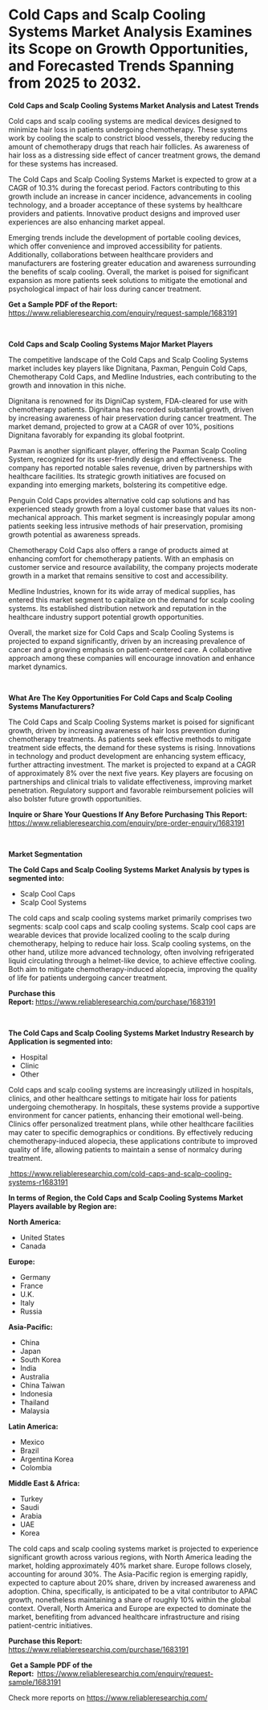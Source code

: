 <p><h1>Cold Caps and Scalp Cooling Systems Market Analysis Examines its Scope on Growth Opportunities, and Forecasted Trends Spanning from 2025 to 2032.</h1></p><p><strong>Cold Caps and Scalp Cooling Systems Market Analysis and Latest Trends</strong></p>
<p><p>Cold caps and scalp cooling systems are medical devices designed to minimize hair loss in patients undergoing chemotherapy. These systems work by cooling the scalp to constrict blood vessels, thereby reducing the amount of chemotherapy drugs that reach hair follicles. As awareness of hair loss as a distressing side effect of cancer treatment grows, the demand for these systems has increased.</p><p>The Cold Caps and Scalp Cooling Systems Market is expected to grow at a CAGR of 10.3% during the forecast period. Factors contributing to this growth include an increase in cancer incidence, advancements in cooling technology, and a broader acceptance of these systems by healthcare providers and patients. Innovative product designs and improved user experiences are also enhancing market appeal. </p><p>Emerging trends include the development of portable cooling devices, which offer convenience and improved accessibility for patients. Additionally, collaborations between healthcare providers and manufacturers are fostering greater education and awareness surrounding the benefits of scalp cooling. Overall, the market is poised for significant expansion as more patients seek solutions to mitigate the emotional and psychological impact of hair loss during cancer treatment.</p></p>
<p><strong>Get a Sample PDF of the Report:&nbsp;</strong> <a href="https://www.reliableresearchiq.com/enquiry/request-sample/1683191?utm_campaign=2463&utm_medium=2&utm_source=Github&utm_content=ia&utm_term=26032025&utm_id=cold-caps-and-scalp-cooling-systems">https://www.reliableresearchiq.com/enquiry/request-sample/1683191</a></p>
<p>&nbsp;</p>
<p><strong>Cold Caps and Scalp Cooling Systems Major Market Players</strong></p>
<p><p>The competitive landscape of the Cold Caps and Scalp Cooling Systems market includes key players like Dignitana, Paxman, Penguin Cold Caps, Chemotherapy Cold Caps, and Medline Industries, each contributing to the growth and innovation in this niche.</p><p>Dignitana is renowned for its DigniCap system, FDA-cleared for use with chemotherapy patients. Dignitana has recorded substantial growth, driven by increasing awareness of hair preservation during cancer treatment. The market demand, projected to grow at a CAGR of over 10%, positions Dignitana favorably for expanding its global footprint.</p><p>Paxman is another significant player, offering the Paxman Scalp Cooling System, recognized for its user-friendly design and effectiveness. The company has reported notable sales revenue, driven by partnerships with healthcare facilities. Its strategic growth initiatives are focused on expanding into emerging markets, bolstering its competitive edge.</p><p>Penguin Cold Caps provides alternative cold cap solutions and has experienced steady growth from a loyal customer base that values its non-mechanical approach. This market segment is increasingly popular among patients seeking less intrusive methods of hair preservation, promising growth potential as awareness spreads.</p><p>Chemotherapy Cold Caps also offers a range of products aimed at enhancing comfort for chemotherapy patients. With an emphasis on customer service and resource availability, the company projects moderate growth in a market that remains sensitive to cost and accessibility.</p><p>Medline Industries, known for its wide array of medical supplies, has entered this market segment to capitalize on the demand for scalp cooling systems. Its established distribution network and reputation in the healthcare industry support potential growth opportunities.</p><p>Overall, the market size for Cold Caps and Scalp Cooling Systems is projected to expand significantly, driven by an increasing prevalence of cancer and a growing emphasis on patient-centered care. A collaborative approach among these companies will encourage innovation and enhance market dynamics.</p></p>
<p>&nbsp;</p>
<p><strong>What Are The Key Opportunities For Cold Caps and Scalp Cooling Systems Manufacturers?</strong></p>
<p><p>The Cold Caps and Scalp Cooling Systems market is poised for significant growth, driven by increasing awareness of hair loss prevention during chemotherapy treatments. As patients seek effective methods to mitigate treatment side effects, the demand for these systems is rising. Innovations in technology and product development are enhancing system efficacy, further attracting investment. The market is projected to expand at a CAGR of approximately 8% over the next five years. Key players are focusing on partnerships and clinical trials to validate effectiveness, improving market penetration. Regulatory support and favorable reimbursement policies will also bolster future growth opportunities.</p></p>
<p><strong>Inquire or Share Your Questions If Any Before Purchasing This Report:</strong> <a href="https://www.reliableresearchiq.com/enquiry/pre-order-enquiry/1683191?utm_campaign=2463&utm_medium=2&utm_source=Github&utm_content=ia&utm_term=26032025&utm_id=cold-caps-and-scalp-cooling-systems">https://www.reliableresearchiq.com/enquiry/pre-order-enquiry/1683191</a></p>
<p>&nbsp;</p>
<p><strong>Market Segmentation</strong></p>
<p><strong>The Cold Caps and Scalp Cooling Systems Market Analysis by types is segmented into:</strong></p>
<p><ul><li>Scalp Cool Caps</li><li>Scalp Cool Systems</li></ul></p>
<p><p>The cold caps and scalp cooling systems market primarily comprises two segments: scalp cool caps and scalp cooling systems. Scalp cool caps are wearable devices that provide localized cooling to the scalp during chemotherapy, helping to reduce hair loss. Scalp cooling systems, on the other hand, utilize more advanced technology, often involving refrigerated liquid circulating through a helmet-like device, to achieve effective cooling. Both aim to mitigate chemotherapy-induced alopecia, improving the quality of life for patients undergoing cancer treatment.</p></p>
<p><strong>Purchase this Report:&nbsp;</strong><a href="https://www.reliableresearchiq.com/purchase/1683191?utm_campaign=2463&utm_medium=2&utm_source=Github&utm_content=ia&utm_term=26032025&utm_id=cold-caps-and-scalp-cooling-systems">https://www.reliableresearchiq.com/purchase/1683191</a></p>
<p>&nbsp;</p>
<p><strong>The Cold Caps and Scalp Cooling Systems Market Industry Research by Application is segmented into:</strong></p>
<p><ul><li>Hospital</li><li>Clinic</li><li>Other</li></ul></p>
<p><p>Cold caps and scalp cooling systems are increasingly utilized in hospitals, clinics, and other healthcare settings to mitigate hair loss for patients undergoing chemotherapy. In hospitals, these systems provide a supportive environment for cancer patients, enhancing their emotional well-being. Clinics offer personalized treatment plans, while other healthcare facilities may cater to specific demographics or conditions. By effectively reducing chemotherapy-induced alopecia, these applications contribute to improved quality of life, allowing patients to maintain a sense of normalcy during treatment.</p></p>
<p><a href="https://www.reliableresearchiq.com/cold-caps-and-scalp-cooling-systems-r1683191?utm_campaign=2463&utm_medium=2&utm_source=Github&utm_content=ia&utm_term=26032025&utm_id=cold-caps-and-scalp-cooling-systems">&nbsp;https://www.reliableresearchiq.com/cold-caps-and-scalp-cooling-systems-r1683191</a></p>
<p><strong>In terms of Region, the Cold Caps and Scalp Cooling Systems Market Players available by Region are:</strong></p>
<p>
    <p> <strong> North America: </strong>
        <ul>
            <li>United States</li>
            <li>Canada</li>
        </ul>
        </p> 
    <p> <strong> Europe: </strong>
        <ul>
            <li>Germany</li>
            <li>France</li>
            <li>U.K.</li>
            <li>Italy</li>
            <li>Russia</li>
        </ul>
        </p> 
    <p> <strong> Asia-Pacific: </strong>
        <ul>
            <li>China</li>
            <li>Japan</li>
            <li>South Korea</li>
            <li>India</li>
            <li>Australia</li>
            <li>China Taiwan</li>
            <li>Indonesia</li>
            <li>Thailand</li>
            <li>Malaysia</li>
        </ul>
        </p> 
    <p> <strong> Latin America: </strong>
        <ul>
            <li>Mexico</li>
            <li>Brazil</li>
            <li>Argentina Korea</li>
            <li>Colombia</li>
        </ul>
        </p> 
    <p> <strong> Middle East & Africa: </strong>
        <ul>
            <li>Turkey</li>
            <li>Saudi</li>
            <li>Arabia</li>
            <li>UAE</li>
            <li>Korea</li>
        </ul>
    </p>
    </p>
<p><p>The cold caps and scalp cooling systems market is projected to experience significant growth across various regions, with North America leading the market, holding approximately 40% market share. Europe follows closely, accounting for around 30%. The Asia-Pacific region is emerging rapidly, expected to capture about 20% share, driven by increased awareness and adoption. China, specifically, is anticipated to be a vital contributor to APAC growth, nonetheless maintaining a share of roughly 10% within the global context. Overall, North America and Europe are expected to dominate the market, benefiting from advanced healthcare infrastructure and rising patient-centric initiatives.</p></p>
<p><strong>Purchase this Report: </strong><a href="https://www.reliableresearchiq.com/purchase/1683191?utm_campaign=2463&utm_medium=2&utm_source=Github&utm_content=ia&utm_term=26032025&utm_id=cold-caps-and-scalp-cooling-systems">https://www.reliableresearchiq.com/purchase/1683191</a></p>
<p>&nbsp;<strong>Get a Sample PDF of the Report:&nbsp;&nbsp;</strong><a href="https://www.reliableresearchiq.com/enquiry/request-sample/1683191?utm_campaign=2463&utm_medium=2&utm_source=Github&utm_content=ia&utm_term=26032025&utm_id=cold-caps-and-scalp-cooling-systems">https://www.reliableresearchiq.com/enquiry/request-sample/1683191</a></p>
<p><strong></strong></p>
<p>Check more reports on <a href="https://www.reliableresearchiq.com/?utm_campaign=2463&utm_medium=2&utm_source=Github&utm_content=ia&utm_term=26032025&utm_id=cold-caps-and-scalp-cooling-systems">https://www.reliableresearchiq.com/</a></p>